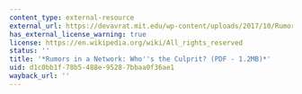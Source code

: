 ```yaml
---
content_type: external-resource
external_url: https://devavrat.mit.edu/wp-content/uploads/2017/10/Rumors-in-a-network-whos-the-culprit.pdf
has_external_license_warning: true
license: https://en.wikipedia.org/wiki/All_rights_reserved
status: ''
title: '*Rumors in a Network: Who''s the Culprit? (PDF - 1.2MB)*'
uid: d1c0bb1f-78b5-488e-9528-7bbaa0f36ae1
wayback_url: ''
---
```

